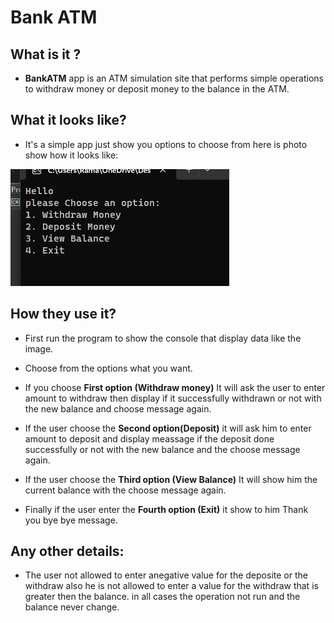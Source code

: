 # **Bank ATM**
## What is it ?
+ **BankATM** app is an ATM simulation site that performs simple operations to withdraw money or deposit money to the balance in the ATM.

## What it looks like?
+ It's a simple app just show you options to choose from here is photo show how it looks like:    

![BankATM](./readme.png)

## How they use it?
+ First run the program to show the console that display data like the image.
+ Choose from the options what you want.

+ If you choose **First option (Withdraw money)** It will ask the user to enter amount to withdraw then display if it successfully withdrawn or not with the new balance and choose message again.

+ If the user choose the **Second option(Deposit)** it will ask him to enter amount to deposit and display meassage if the deposit done successfully or not with the new balance and the choose message again.

+ If the user choose the **Third option (View Balance)** It will show him the current balance with the choose message again.

+ Finally if the user enter the **Fourth option (Exit)** it show to him Thank you bye bye message.

## Any other details:
+ The user not allowed to enter anegative value for the deposite or the withdraw also he is not allowed to enter a value for the withdraw that is greater then the balance. in all cases the operation not run and the balance never change.